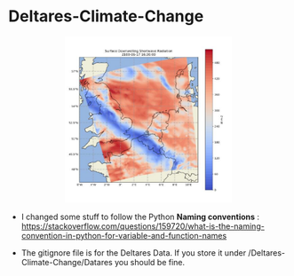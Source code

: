 # Deltares-Climate-Change

<p align="center">
  <img width="300" height="300" src="heatmap.png">
</p>


* I changed some stuff to follow the Python **Naming conventions** : https://stackoverflow.com/questions/159720/what-is-the-naming-convention-in-python-for-variable-and-function-names

* The gitignore file is for the Deltares Data. If you store it under /Deltares-Climate-Change/Datares you should be fine.
